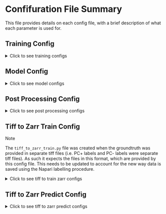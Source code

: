 # Confifuration File Summary

This file provides details on each config file, with a brief description of what each parameter is used for. 

## Training Config

<details>
<summary>Click to see training configs</summary>

  ### augmentations
  > These are the [Gunpowder augmentations](https://funkelab.github.io/gunpowder/api.html#augmentation-nodes) used during training. They apply augmentations to both the raw and ground truth data, in order to produce new (fictious) training images to improve training diversity. 
  
  ### batch_size
  > The number of training image batches that should be run before updating the model.
  
  ### best_score_name
  > The score name used to display the best prediction from the model.
  > 
  > Options: `recall_1`, `recall_2`, `recall_average`, `precision_1`, `precision_2`, `precision_average`, `fscore_1`, `fscore_2`, `fscore_average`. 
  
  ### checkpoint_path
  > Redunant. Previously used to provide path to pretrained model. 
  
  ### clahe 
  > Boolean that determines whether the raw data should be clahe (Contrast Limited Adaptive Histogram Equalization) format. 
  
  ### has_mask
  > Boolean that states whether the training data contains a mask which restricts the area of the image that can be used for training (see [RandomLoication](https://funkelab.github.io/gunpowder/api.html#randomlocation) in Gunpowder documentation).
  
  ### input_shape
  > The shape (in voxel number) of the image used for training. This shape must be compatible with the UNet parameters, and be checked via the `check_output_shape.py` file. 
  
  ### iterations
  > The number of training iterations for the model. 
  
  ### save_every
  >The number of iterations between saving the model's checkpoints. By default these are saved in the working directory, but a location can be chosen by using the `checkpoint_basename` in `gp.torch.Train` in the `training.py` file. 
  
  ### snapshot_every
  > Not used currently. Leave value at 0. 
  
  ### val_every
  > The number of iterations between running a validation run.

</details>

## Model Config

<details>
<summary>Click to see model configs</summary>

  ### constant_upsample
  > Boolean that determines whether to use constant upsampling in the UNet.
  
  ### downsample_factors
  > The factors used to downsample and upsample in the UNet.The first sets the downsampling factor in $(z,y,x)$ between layers of the UNet. The second sets the upsampling factor in $(z,y,x)$. It is reccommended to use the same downsampling and upsampling factors.
  > 
  > The tuples should reflect the isotropic nature of the data (e.g. (2,2,2) for isotropic vs (1,2,2) for anisotropic).
  
  ### fmap_inc_factors
  > The multiplicative factor for feature maps between layers.
  >
  > If layer $n$ has $k$ feature maps, layer $(n+1)$ will have $(k *$ fmap_inc_factor $)$ feature maps.
  
  ### fmaps
  > The number of feature maps in the first layer of the UNet.
  
  ### padding
  > How to pad convolutions within the UNet.
  >
  > Options: `same` or `valid`.

</details>

## Post Processing Config

<details>
<summary>Click to see post processing configs</summary>

  ### combine_pos_neg
  > Boolean that determines whether to combine the PC+ and PC- probability distributions before determining candidate vesicle.
  >
  > If set to true, this will result in a post processing procedure that favours finding vesicle existance and later labelling, rather than looking for PC+ and PC- vesicles independently.
  
  ### maxima_threshold 
  > The threshold used to determine whether a candidate vesicle is accepted, i.e. a threshold for the confidence score of the model.

  ### bias 
  > A bias factor for the labelling of vesicle candidates. Enters as maxima_pos < bias * maxima_neg, so bias greater than 1 favours PC- labelling while bias less than 1 favours PC+. Only used when combine_pos_neg = True and will only apply when running pure prediction (i.e. validations have bias = 1).

</details>

## Tiff to Zarr Train Config

> [!NOTE]
> The `tiff_to_zarr_train.py` file was created when the groundtruth was provided in separate tiff files (i.e. PC+ labels and PC- labels were separate tiff files). As such it expects the files in this format, which are provided by this config file. This needs to be updated to account for the new way data is saved using the Napari labelling procedure. 

<details>
  <summary>Click to see tiff to train zarr configs</summary>

  ### attributes
  > The attributes of the zarr data to be saved.

  ### output_zarr_path
  > The path to the directory in which to save the zarr data.

  ### path_to_gt_PC_neg_tiff_train
  > The path to the tiff file containing the groundtruth labels for the PC- vesicles used for training.

  ### path_to_gt_PC_neg_tiff_validate
  > The path to the tiff file containing the groundtruth labels for the PC- vesicles used for validation.

  ### path_to_gt_PC_pos_tiff_train
  > The path to the tiff file containing the groundtruth labels for the PC+ vesicles used for training.

  ### path_to_gt_PC_pos_tiff_validate
  > The path to the tiff file containing the groundtruth labels for the PC+ vesicles used for validation.

  ### path_to_raw_tiff_train
  > The path to the tiff file containing the raw training data.

  ### path_to_raw_tiff_validate
  > The path to the tiff file containing the raw validation data. 
  
</details>

## Tiff to Zarr Predict Config 

<details>
  <summary>Click to see tiff to zarr predict configs</summary>

  ### attributes
  > The attributes of the zarr data to be saved.

  ### output_zarr_path 
  > The path to the directory in which to save the zarr data.

  ### path_to_raw_tiff
  > The path to the tiff file containing the raw data. 
  
</details>
